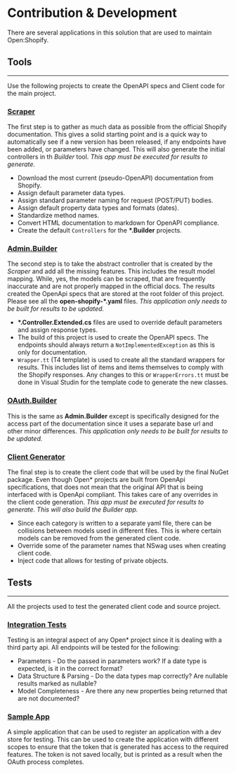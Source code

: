 # Contribution &amp; Development

There are several applications in this solution that are used to maintain Open:Shopify.

## Tools

---

Use the following projects to create the OpenAPI specs and Client code for the main project.

### [Scraper](tools/OpenShopify.Scraper/README.md)

The first step is to gather as much data as possible from the official Shopify documentation. This gives a solid starting point and is a quick way to automatically see if a new version has been released, if any endpoints have been added, or parameters have changed. This will also generate the initial controllers in th *Builder* tool. *This app must be executed for results to generate.*

* Download the most current (pseudo-OpenAPI) documentation from Shopify.
* Assign default parameter data types.
* Assign standard parameter naming for request (POST/PUT) bodies.
* Assign default property data types and formats (dates).
* Standardize method names.
* Convert HTML documentation to markdown for OpenAPI compliance.
* Create the default `Controllers` for the **\*.Builder** projects.

### [Admin.Builder](tools/OpenShopify.Admin.Builder/README.md)

The second step is to take the abstract controller that is created by the *Scraper* and add all the missing features. This includes the result model mapping. While, yes, the models can be scraped, that are frequently inaccurate and are not properly mapped in the official docs. The results created the OpenApi specs that are stored at the root folder of this project. Please see all the **open-shopify-\*.yaml** files. *This application only needs to be built for results to be updated.*

* **\*.Controller.Extended.cs** files are used to override default parameters and assign response types.
* The build of this project is used to create the OpenAPI specs. The endpoints should always return a `NotImplementedException` as this is only for documentation.
* `Wrapper.tt` (T4 template) is used to create all the standard wrappers for results. This includes list of items and items themselves to comply with the Shopify responses. Any changes to this or `WrapperErrors.tt` must be done in Visual Studin for the template code to generate the new classes.

### [OAuth.Builder](tools/OpenShopify.OAuth.Builder/README.md)

This is the same as **Admin.Builder** except is specifically designed for the access part of the documentation since it uses a separate base url and other minor differences. *This application only needs to be built for results to be updated.*

### [Client Generator](tools/OpenShopify.ClientGenerator/README.md)

The final step is to create the client code that will be used by the final NuGet package. Even though Open\* projects are built from OpenApi specifications, that does not mean that the original API that is being interfaced with is OpenApi compliant. This takes care of any overrides in the client code generation. *This app must be executed for results to generate. This will also build the Builder app.*

* Since each category is written to a separate yaml file, there can be collisions between models used in different files. This is where certain models can be removed from the generated client code.
* Override some of the parameter names that NSwag uses when creating client code.
* Inject code that allows for testing of private objects.

## Tests

---

All the projects used to test the generated client code and source project.

### [Integration Tests](tests/Ocelli.OpenShopify.Tests/README.md)

Testing is an integral aspect of any Open\* project since it is dealing with a third party api. All endpoints will be tested for the following:

* Parameters - Do the passed in parameters work? If a date type is expected, is it in the correct format?
* Data Structure & Parsing - Do the data types map correctly? Are nullable results marked as nullable?
* Model Completeness - Are there any new properties being returned that are not documented?

### [Sample App](tests/SampleApp/README.md)

A simple application that can be used to register an application with a dev store for testing. This can be used to create the application with different scopes to ensure that the token that is generated has access to the required features. The token is not saved locally, but is printed as a result when the OAuth process completes.
